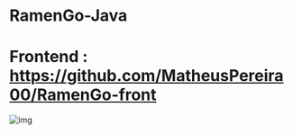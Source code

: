 # RamenGo-Java

# Frontend : https://github.com/MatheusPereira00/RamenGo-front
![img](https://github.com/MatheusPereira00/RamenGo-back/assets/114626954/c077945d-8b0b-4723-ad45-ac1af05c41df)

